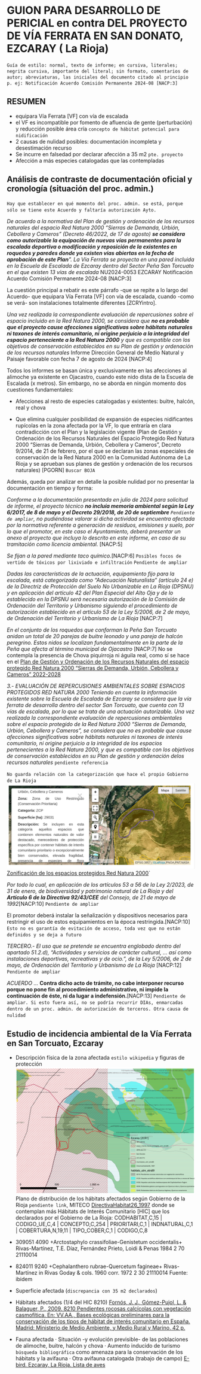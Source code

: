 # GUION PARA DESARROLLO DE PERICIAL en contra DEL PROYECTO DE VÍA FERRATA EN SAN DONATO, EZCARAY ( La Rioja)

    
    Guía de estilo: normal, texto de informe; en cursiva, literales; negrita cursiva, importante del literal; sin formato, comentarios de autor; abreviaturas, las iniciales del documento citado al principio p. ej: Notificación Acuerdo Comisión Permanente 2024-08 [NACP:3]

## RESUMEN
- equipara Vía Ferrata [VF] con vía de escalada
- el VF es incompatible por fomento de afluencia de gente (perturbación) y reducción posible área cría `concepto de hábitat potencial para nidificación`
- 2 causas de nulidad posibles: documentación incompleta y desestimación recurso
- Se incurre en falsedad por declarar afección a 35 m2 `pte. proyecto`
- Afección a más especies catalogadas que las contempladas

## Análisis de contraste de documentación oficial y cronología (situación del proc. admin.)
`Hay que establecer en qué momento del proc. admin. se está, porque sólo se tiene este Acuerdo y faltaría autorización Ayto.`
    
*De acuerdo a la normativa del Plan de gestión y ordenación de los recursos naturales del espacio Red Natura 2000 “Sierras de Demanda, Urbión, Cebollera y Cameros” (Decreto 46/2022, de 17 de agosto) **se considera como autorizable la equipación de nuevas vías permanentes para la escalada deportiva o modificación y reposición de la existentes en roquedos y paredes donde ya existen vías abiertas en la fecha de aprobación de este Plan**”. La Vía Ferrata se proyecta en una pared incluida en la Escuela de Escalada de Ezcaray dentro del Sector Peña San Torcuato en el que existen 13 vías de escalada* NU2024-0053 EZCARAY Notificación Acuerdo Comisión Permanente 2024-08 [NACP:3]

La cuestión principal a rebatir es este párrafo -que se repite a lo largo del Acuerdo- que equipara Vía Ferrata [VF] con vía de escalada, cuando -como se verá- son instalaciones totalmente diferentes [ZCRYintro].

*Una vez realizada la correspondiente evaluación de repercusiones sobre el espacio incluido en la Red Natura 2000, se considera que **no es probable que el proyecto cause afecciones significativas sobre hábitats naturales ni taxones de interés comunitario, ni origine perjuicio a la integridad del espacio perteneciente a la Red Natura 2000** y que es compatible con los objetivos de conservación establecidos en su Plan de gestión y ordenación de los recursos naturales* Informe Dirección General de Medio Natural y Paisaje favorable con fecha 7 de agosto de 2024 [NACP:4]

Todos los informes se basan única y exclusivamente en las afecciones al alimoche ya existente en Ojacastro, cuando este nido dista de la Escuela de Escalada (x metros). Sin embargo, no se aborda en ningún momento dos cuestiones fundamentales:

- Afecciones al resto de especies catalogadas y existentes: buitre, halcón, real y chova

- Que elimina cualquier posibilidad de expansión de especies nidificantes rupícolas en la zona afectada por la VF, lo que entraría en clara contradicción con el Plan y la legislación vigente (Plan de Gestión y Ordenación de los Recursos Naturales del Espacio Protegido Red Natura 2000 “Sierras de Demanda, Urbión, Cebollera y Cameros”, Decreto 9/2014, de 21 de febrero, por el que se declaran las zonas especiales de conservación de la Red Natura 2000 en la Comunidad Autónoma de La Rioja y se aprueban sus planes de gestión y ordenación de los recursos naturales) [PGORN] `Buscar BOJA`


Además, queda por analizar en detalle la posible nulidad por no presentar la documentación en tiempo y forma:

*Conforme a la documentación presentada en julio de 2024 para solicitud de informe, el proyecto técnico **no incluía memoria ambiental según la Ley 6/2017, de 8 de mayo y el Decreto 29/2018, de 20 de septiembre** `Pendiente de ampliar`, no pudiéndose valorar si dicha actividad se encuentra afectada por la normativa referente a generación de residuos, emisiones y suelo, por lo que el promotor, en este caso el Ayuntamiento, deberá presentar un anexo al proyecto que incluya lo descrito en este informe, en caso de su tramitación como licencia ambiental.* [NACP:5]

*Se fijan a la pared mediante taco químico.*[NACP:6] `Posibles focos de vertido de tóxicos por lixiviado e infiltración` `Pendiente de ampliar`


*Dadas las características de la actuación, equipamiento fijo para la escalada, está categorizada como “Adecuación Naturalista” (artículo 24 e) de la Directriz de Protección del Suelo No Urbanizable en La Rioja (DPSNU) y en aplicación del artículo 42 del Plan Especial del Alto Oja y de lo establecido en la DPSNU será necesaria autorización de la Comisión de Ordenación del Territorio y Urbanismo siguiendo el procedimiento de autorización establecido en el artículo 53 de la Ley 5/2006, de 2 de mayo, de Ordenación del Territorio y Urbanismo de La Rioja*
[NACP:7]

*En el conjunto de los roquedos que conforman la Peña San Torcuato anidan un total de 20 parejas de buitre leonado y una pareja de halcón peregrino. Estos nidos se localizan fundamentalmente en la parte de la Peña que afecta al término municipal de Ojacastro* [NACP:7] No se contempla la presencia de Chova piquirroja ni águila real, como sí se hace en el  [Plan de Gestión y Ordenación de los Recursos Naturales del espacio protegido Red Natura 2000 “Sierras de Demanda, Urbión, Cebollera y Cameros” 2022-2028](https://www.larioja.org/larioja-client/cm/medio-ambiente/images?idMmedia=1474353)

*3.- EVALUACIÓN DE REPERCUSIONES AMBIENTALES SOBRE ESPACIOS PROTEGIDOS RED NATURA 2000 Teniendo en cuenta la información existente sobre la Escuela de Escalada de Ezcaray se considera que la vía ferrata de desarrolla dentro del sector San Torcuato, que cuenta con 13 vías de escalada, por lo que se trata de una actuación autorizable. Una vez realizada la correspondiente evaluación de repercusiones ambientales sobre el espacio protegido de la Red Natura 2000 “Sierras de Demanda, Urbión, Cebollera y Cameros”, se considera que no es probable que cause afecciones significativas sobre hábitats naturales ni taxones de interés comunitario, ni origine perjuicio a la integridad de los espacios pertenecientes a la Red Natura 2000, y que es compatible con los objetivos de conservación establecidos en su Plan de gestión y ordenación delos recursos naturales* `pendiente referencia`

`No guarda relación con la categorización que hace el propio Gobierno de La Rioja`
![Zona de Uso Restringido (Conservación Prioritaria)](imagen.png) [Zonificación de los espacios protegidos Red Natura 2000](https://www.iderioja.larioja.org/vct/index.php?c=47496a336776647131624c53664b347253372b7457413d3d)`

*Por todo lo cual, en aplicación de los artículos 53 a 56 de la Ley 2/2023, de 31 de enero, de biodiversidad y patrimonio natural de La Rioja y del **Artículo 6 de la Directiva 92/43/CEE** del Consejo, de 21 de mayo de 1992*[NACP:10] `Pendiente de ampliar`

El promotor deberá instalar la señalización y dispositivos necesarios para restringir el uso de estos equipamientos en la época restringida.[NACP:10] `Esto no es garantía de evitación de acceso, toda vez que no están definidos y se deja a futuro`

*TERCERO.- El uso que se pretende se encuentra englobado dentro del apartado 51.2.d), “Actividades y servicios de carácter cultural, … así como instalaciones deportivas, recreativas y de ocio.”, de la Ley 5/2006, de 2 de mayo, de Ordenación del Territorio y Urbanismo de La Rioja* [NACP:12] `Pendiente de ampliar`

*ACUERDO*
*...*
**Contra dicho acto de trámite, no cabe interponer recurso porque no pone fin al procedimiento administrativo, ni impide la continuación de éste, ni da lugar a indefensión.**[NACP:13] `Pendiente de ampliar. Si esto fuera así, no se podría recurrir DIAs, enmarcadas dentro de un proc. admin. de autorización de terceros. Otra causa de nulidad`

## Estudio de incidencia ambiental de la Vía Ferrata en San Torcuato, Ezcaray

- Descripción física de la zona afectada `estilo wikipedia` y figuras de protección 
![Distribución de las diferentes figuras de protección y hábitats](image-1.png)
Plano de distribución de los hábitats afectados según Gobierno de la Rioja `pendiente link`, MITECO [DirectivaHabitat26_1997](https://www.miteco.gob.es/es/biodiversidad/servicios/banco-datos-naturaleza/informacion-disponible/habitat_descargas_2.html#26-la-rioja) donde se contemplan más Hábitats de Interés Comunitario [HIC] que los declarados por el Gobierno de La Rioja:
CODHABITAT,C,15	| CODIGO_UE,C,4	| CONCEPTO,C,254 | PRIORITARI,C,1 | INDNATURAL,C,1 | COBERTURA,N,19,11 | TIPO_COBER,C,1 | CODIGO,C,8

- 309051	4090	+Arctostaphylo crassifoliae-Genistetum occidentalis+ Rivas-Martínez, T.E. Díaz, Fernández Prieto, Loidi & Penas 1984 2 70 	21110014	

- 824011	9240	+Cephalanthero rubrae-Quercetum fagineae+ Rivas-Martínez in Rivas Goday & cols. 1960 corr. 1972	2 30 21110014	Fuente: ibidem
															
- Superficie afectada (`discrepancia con 35 m2 declarados`)

- Hábitats afectados (1/4 del HIC 8210) [Fornós, J. J., Gómez-Pujol, L. & Balaguer, P., 2009. 8210 Pendientes rocosas calcícolas con vegetación casmofítica. En: VV.AA., Bases ecológicas preliminares para la conservación de los tipos de hábitat de interés comunitario en España. Madrid: Ministerio de Medio Ambiente, y Medio Rural y Marino. 42 p.](https://www.miteco.gob.es/content/dam/miteco/es/biodiversidad/temas/espacios-protegidos/8210_tcm30-196873.pdf)


- Fauna afectada
    · Situación -y evolución previsible- de las poblaciones de alimoche, buitre, halcón y chova
    · Aumento inducido de turismo `búsqueda bibliográfica` como amenaza para la conservación de los hábitats y la avifauna
    · Otra avifauna catalogada (trabajo de campo) [E-bird. Ezcaray, La Rioja. Lista de aves](https://ebird.org/hotspot/L9537794/bird-list)




